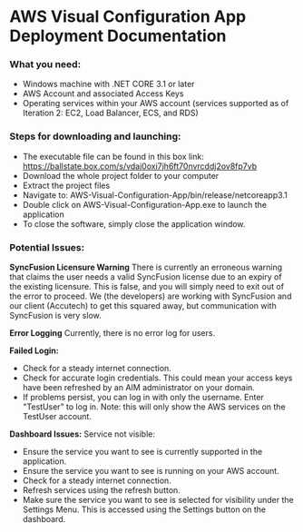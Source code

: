 # AWS Visual Configuration App Deployment Documentation

### What you need:
- Windows machine with .NET CORE 3.1 or later
- AWS Account and associated Access Keys
- Operating services within your AWS account (services supported as of Iteration 2: EC2, Load Balancer, ECS, and RDS)

### Steps for downloading and launching:

- The executable file can be found in this box link: https://ballstate.box.com/s/vdaj0oxi7jh6ft70nvrcddj2ov8fp7vb
- Download the whole project folder to your computer
- Extract the project files
- Navigate to: AWS-Visual-Configuration-App/bin/release/netcoreapp3.1
- Double click on AWS-Visual-Configuration-App.exe to launch the application
- To close the software, simply close the application window.

### Potential Issues:

**SyncFusion Licensure Warning**
There is currently an erroneous warning that claims the user needs a valid SyncFusion license due to an expiry of the existing licensure.  This is false, and you will simply need to exit out of the error to proceed.  We (the developers) are working with SyncFusion and our client (Accutech) to get this squared away, but communication with SyncFusion is very slow.

**Error Logging**
Currently, there is no error log for users.

**Failed Login:**
- Check for a steady internet connection.
- Check for accurate login credentials.  This could mean your access keys have been refreshed by an AIM administrator on your domain.
- If problems persist, you can log in with only the username. Enter "TestUser" to log in. Note: this will only show the AWS services on the TestUser account.

**Dashboard Issues:**
Service not visible:
- Ensure the service you want to see is currently supported in the application.
- Ensure the service you want to see is running on your AWS account.
- Check for a steady internet connection.
- Refresh services using the refresh button.
- Make sure the service you want to see is selected for visibility under the Settings Menu.  This is accessed using the Settings button on the dashboard.
